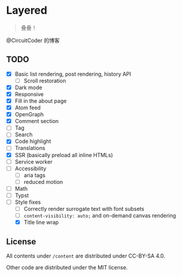 # Layered

> 叠叠！

@CircuitCoder 的博客

## TODO

- [x] Basic list rendering, post rendering, history API
  - [ ] Scroll restoration
- [x] Dark mode
- [x] Responsive
- [x] Fill in the about page
- [x] Atom feed
- [x] OpenGraph
- [x] Comment section
- [ ] Tag
- [ ] Search
- [x] Code highlight
- [ ] Translations
- [x] SSR (basically preload all inline HTMLs)
- [ ] Service worker
- [ ] Accessibility
  - [ ] aria tags
  - [ ] reduced motion
- [ ] Math
- [ ] Typst
- [ ] Style fixes
  - [ ] Correctly render surrogate text with font subsets
  - [ ] `content-visibility: auto;` and on-demand canvas rendering
  - [x] Title line wrap

## License

All contents under `/content` are distributed under CC-BY-SA 4.0.

Other code are distributed under the MIT license.
